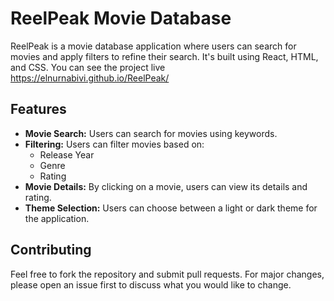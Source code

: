 # ReelPeak Movie Database

ReelPeak is a movie database application where users can search for movies and apply filters to refine their search. It's built using React, HTML, and CSS.
You can see the project live https://elnurnabivi.github.io/ReelPeak/

## Features

- **Movie Search:** Users can search for movies using keywords.
- **Filtering:** Users can filter movies based on:
  - Release Year
  - Genre
  - Rating
- **Movie Details:** By clicking on a movie, users can view its details and rating.
- **Theme Selection:** Users can choose between a light or dark theme for the application.

## Contributing
Feel free to fork the repository and submit pull requests. For major changes, please open an issue first to discuss what you would like to change.
